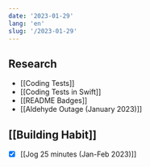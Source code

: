 ```yaml
---
date: '2023-01-29'
lang: 'en'
slug: '/2023-01-29'
---
```


## Research

- [[Coding Tests]]
- [[Coding Tests in Swift]]
- [[README Badges]]
- [[Aldehyde Outage (January 2023)]]

## [[Building Habit]]

- [x] [[Jog 25 minutes (Jan-Feb 2023)]]
